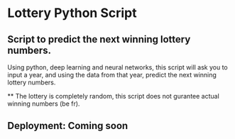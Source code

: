# Lottery Python Script
## Script to predict the next winning lottery numbers.

Using python, deep learning and neural networks, this script will ask you to input a year, and using the data from that year, predict the next winning lottery numbers.

** The lottery is completely random, this script does not gurantee actual winning numbers (be fr).

## Deployment: Coming soon